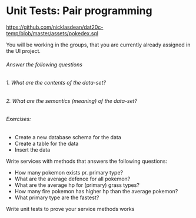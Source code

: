 # Unit Tests: Pair programming

https://github.com/nicklasdean/dat20c-temp/blob/master/assets/pokedex.sql

You will be working in the groups, that you are currently already assigned in the UI project.

###### Answer the following questions

###### 1. What are the contents of the data-set?

###### 2. What are the semantics (meaning) of the data-set?

###### Exercises:

- Create a new database schema for the data
- Create a table for the data
- Insert the data

Write services with methods that answers the following questions:

- How many pokemon exists pr. primary type?
- What are the average defence for all pokemon?
- What are the average hp for (primary) grass types?
- How many fire pokemon has higher hp than the average pokemon?
- What primary type are the fastest?



Write unit tests to prove your service methods works